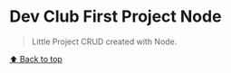 # Dev Club First Project Node
> Little Project CRUD created with Node.






[⬆ Back to top](#dev-club-first-project-node)<br>

